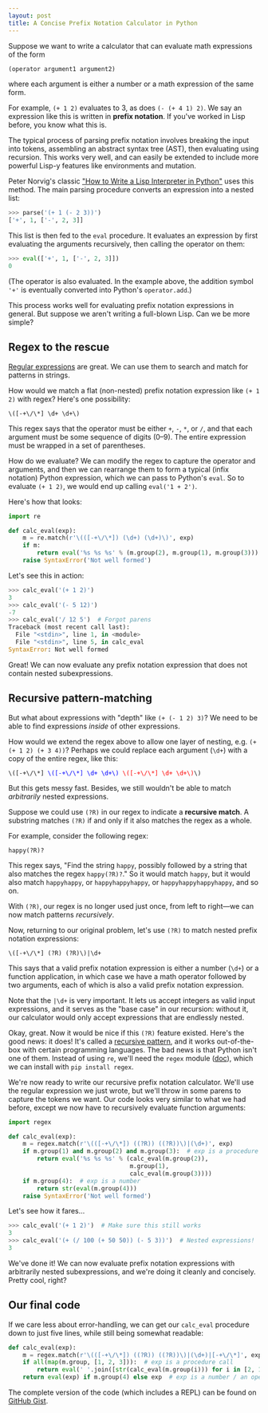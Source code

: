```yaml
---
layout: post
title: A Concise Prefix Notation Calculator in Python
---
```


Suppose we want to write a calculator that can evaluate math expressions of the form

```scheme
(operator argument1 argument2)
```

where each argument is either a number or a math expression of the same form.

For example, `(+ 1 2)` evaluates to 3, as does `(- (+ 4 1) 2)`.
We say an expression like this is written in **prefix notation**.
If you've worked in Lisp before, you know what this is.

<!-- more -->

The typical process of parsing prefix notation involves breaking the input into tokens, assembling an abstract syntax tree (AST), then evaluating using recursion. This works very well, and can easily be extended to include more powerful Lisp-y features like environments and mutation.

Peter Norvig's classic ["How to Write a Lisp Interpreter in Python"](http://norvig.com/lispy.html) uses this method. The main parsing procedure converts an expression into a nested list:

```python
>>> parse('(+ 1 (- 2 3))')
['+', 1, ['-', 2, 3]]
```

This list is then fed to the `eval` procedure. It evaluates an expression by first evaluating the arguments recursively, then calling the operator on them:

```python
>>> eval(['+', 1, ['-', 2, 3]])
0
```

(The operator is also evaluated. In the example above, the addition symbol `'+'` is eventually converted into Python's `operator.add`.)

This process works well for evaluating prefix notation expressions in general. But suppose we aren't writing a full-blown Lisp. Can we be more simple?

## Regex to the rescue

[Regular expressions](https://en.wikipedia.org/wiki/Regular_expression) are great.
We can use them to search and match for patterns in strings.

How would we match a flat (non-nested) prefix notation expression like `(+ 1 2)` with regex?
Here's one possibility:

```
\([-+\/\*] \d+ \d+\)
```

This regex says that the operator must be either `+`, `-`, `*`, or `/`, and that each argument must be some sequence of digits (0&ndash;9). The entire expression must be wrapped in a set of parentheses.

How do we evaluate? We can modify the regex to capture the operator and arguments, and then we can rearrange them to form a typical (infix notation) Python expression, which we can pass to Python's `eval`.
So to evaluate `(+ 1 2)`, we would end up calling `eval('1 + 2')`.

Here's how that looks:

```python
import re

def calc_eval(exp):
    m = re.match(r'\(([-+\/\*]) (\d+) (\d+)\)', exp)
    if m:
        return eval('%s %s %s' % (m.group(2), m.group(1), m.group(3)))
    raise SyntaxError('Not well formed')
```

Let's see this in action:

```python
>>> calc_eval('(+ 1 2)')
3
>>> calc_eval('(- 5 12)')
-7
>>> calc_eval('/ 12 5')  # Forgot parens
Traceback (most recent call last):
  File "<stdin>", line 1, in <module>
  File "<stdin>", line 5, in calc_eval
SyntaxError: Not well formed
```

Great! We can now evaluate any prefix notation expression that does not contain nested subexpressions.

## Recursive pattern-matching

But what about expressions with "depth" like `(+ (- 1 2) 3)`? We need to be able to find expressions *inside* of other expressions.

How would we extend the regex above to allow one layer of nesting, e.g. `(+ (+ 1 2) (+ 3 4))`? Perhaps we could replace each argument (`\d+`) with a copy of the entire regex, like this:

<!-- Hardcoded so we can color the two internal groups -->
<div class="highlighter-rouge">
<div class="highlight">
<pre class="highlight">
<code>\([-+\/\*] <span style="color:blue">\([-+\/\*] \d+ \d+\)</span> <span style="color:red">\([-+\/\*] \d+ \d+\)</span>\)
</code></pre></div></div>


But this gets messy fast. Besides, we still wouldn't be able to match *arbitrarily* nested expressions.

Suppose we could use `(?R)` in our regex to indicate a **recursive match**. A substring matches `(?R)` if and only if it also matches the regex as a whole.

For example, consider the following regex:

```
happy(?R)?
```

This regex says, "Find the string `happy`, possibly followed by a string that also matches the regex `happy(?R)?`." So it would match `happy`, but it would also match `happyhappy`, or `happyhappyhappy`, or `happyhappyhappyhappy`, and so on.

With `(?R)`, our regex is no longer used just once, from left to right&mdash;we can now match patterns *recursively*.

Now, returning to our original problem, let's use `(?R)` to match nested prefix notation expressions:

```
\([-+\/\*] (?R) (?R)\)|\d+
```

This says that a valid prefix notation expression is either a number (`\d+`) or a function application, in which case we have a math operator followed by two arguments, each of which is also a valid prefix notation expression.

Note that the `|\d+` is very important. It lets us accept integers as valid input expressions, and it serves as the "base case" in our recursion: without it, our calculator would only accept expressions that are endlessly nested.

Okay, great. Now it would be nice if this `(?R)` feature existed.
Here's the good news: it does!
It's called a [recursive pattern](http://www.rexegg.com/regex-recursion.html), and it works out-of-the-box with certain programming languages. The bad news is that Python isn't one of them. Instead of using `re`, we'll need the `regex` module ([doc](https://pypi.python.org/pypi/regex)), which we can install with `pip install regex`.

We're now ready to write our recursive prefix notation calculator.
We'll use the regular expression we just wrote, but we'll throw in some parens to capture the tokens we want.
Our code looks very similar to what we had before, except we now have to recursively evaluate function arguments:

```python
import regex

def calc_eval(exp):
    m = regex.match(r'\(([-+\/\*]) ((?R)) ((?R))\)|(\d+)', exp)
    if m.group(1) and m.group(2) and m.group(3):  # exp is a procedure call
        return eval('%s %s %s' % (calc_eval(m.group(2)),
                                  m.group(1),
                                  calc_eval(m.group(3))))
    if m.group(4):  # exp is a number
        return str(eval(m.group(4)))
    raise SyntaxError('Not well formed')
```

Let's see how it fares&hellip;
```python
>>> calc_eval('(+ 1 2)')  # Make sure this still works
3
>>> calc_eval('(+ (/ 100 (+ 50 50)) (- 5 3))')  # Nested expressions!
3
```

We've done it! We can now evaluate prefix notation expressions with arbitrarily nested subexpressions, and we're doing it cleanly and concisely.
Pretty cool, right?

## Our final code

If we care less about error-handling, we can get our
`calc_eval` procedure down to just five lines, while still being somewhat readable:

```python
def calc_eval(exp):
    m = regex.match(r'\(([-+\/\*]) ((?R)) ((?R))\)|(\d+)|[-+\/\*]', exp)
    if all(map(m.group, [1, 2, 3])):  # exp is a procedure call
        return eval(' '.join([str(calc_eval(m.group(i))) for i in [2, 1, 3]]))
    return eval(exp) if m.group(4) else exp  # exp is a number / an operator
```

The complete version of the code (which includes a REPL) can be found on [GitHub Gist](https://gist.github.com/guoguo12/dfa2ed858821aa98da57).
